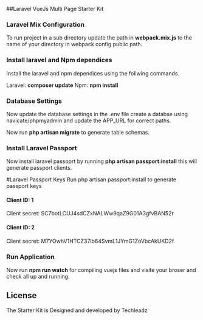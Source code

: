 ##Laravel VueJs Multi Page Starter Kit

### Laravel Mix Configuration

To run project in a sub directory update the path in **webpack.mix.js** to the name of your directory in webpack config public path.

### Install laravel and Npm dependices

Install the laravel and npm dependices using the follwing commands.

Laravel: **composer update**
Npm: **npm install**

### Database Settings

Now update the database settings in the .env file create a databse using navicate/phpmyadmin and update the APP_URL for correct paths.

Now run **php artisan migrate** to generate table schemas.

### Install Laravel Passport
Now install laravel passoprt by running **php artisan passport:install** this will generate passport clients.

#Laravel Passport Keys
Run php artisan passport:install to generate passport keys

#### Client ID: 1
Client secret: SC7botLCUJ4sdCZxNALWw9qaZ9G01A3gfvBAN52r

#### Client ID: 2
Client secret: M7YOwhV1HTCZ37ib64SvmL1JYmG1ZoVbcAkUKD2f



### Run Application

Now run **npm run watch** for compiling vuejs files and visite your broser and check all up and running.


## License

The Starter Kit is Designed and developed by Techleadz
